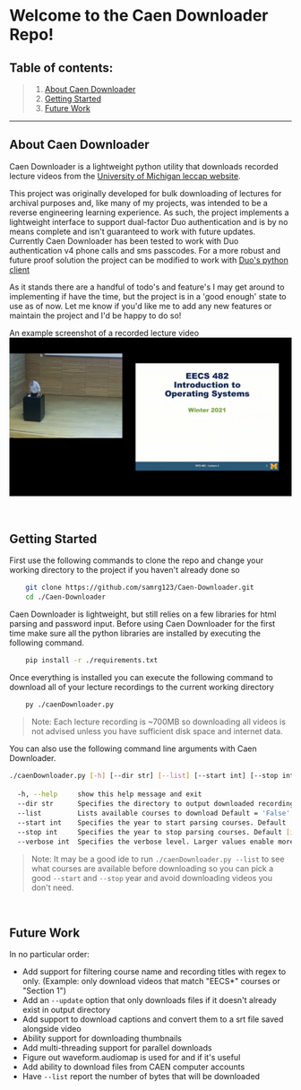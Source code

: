 # Welcome to the Caen Downloader Repo!

**Table of contents:**
---
> 1. [About Caen Downloader](#about)  
> 2. [Getting Started](#gettingStarted)
> 3. [Future Work](#futureWork)
---



<a name="about"></a>
## About Caen Downloader
Caen Downloader is a lightweight python utility that downloads recorded lecture videos from the [University of Michigan leccap website](https://leccap.engin.umich.edu/leccap/).


This project was originally developed for bulk downloading of lectures for archival purposes and, like many of my projects, was intended to be a reverse engineering learning experience. As such, the project implements a lightweight interface to support dual-factor Duo authentication and is by no means complete and isn't guaranteed to work with future updates. Currently Caen Downloader has been tested to work with Duo authentication v4 phone calls and sms passcodes. For a more robust and future proof solution the project can be modified to work with [Duo's python client](https://github.com/duosecurity/duo_client_python/tree/master)     
 
As it stands there are a handful of todo's and feature's I may get around to implementing if have the time, but the project is in a 'good enough' state to use as of now. Let me know if you'd like me to add any new features or maintain the project and I'd be happy to do so!

An example screenshot of a recorded lecture video
![Screenshot](resources/exampleVideoScreenshot.png)

<br>

<a name="gettingStarted"></a>
## Getting Started
First use the following commands to clone the repo and change your working directory to the project if you haven't already done so 
```bash
    git clone https://github.com/samrg123/Caen-Downloader.git
    cd ./Caen-Downloader
```

Caen Downloader is lightweight, but still relies on a few libraries for html parsing and password input. Before using Caen Downloader for the first time make sure all the python libraries are installed by executing the following command.
```bash
    pip install -r ./requirements.txt
```

Once everything is installed you can execute the following command to download all of your lecture recordings to the current working directory
```bash
    py ./caenDownloader.py
``` 
> Note: Each lecture recording is ~700MB so downloading all videos is not advised unless you have sufficient disk space and internet data.

You can also use the following command line arguments with Caen Downloader. 
```bash
./caenDownloader.py [-h] [--dir str] [--list] [--start int] [--stop int] [--verbose int]

  -h, --help     show this help message and exit
  --dir str      Specifies the directory to output downloaded recordings to. Default [str] = './recordings'
  --list         Lists available courses to download Default = 'False'
  --start int    Specifies the year to start parsing courses. Default [int] = '2006'
  --stop int     Specifies the year to stop parsing courses. Default [int] = '2024'
  --verbose int  Specifies the verbose level. Larger values enable more verbose output. Default [int] = '1'
```
> Note: It may be a good ide to run `./caenDownloader.py --list` to see what courses are available before downloading so you can pick a good `--start` and `--stop` year and avoid downloading videos you don't need. 

<br>

<a name="futureWork"></a>
## Future Work
In no particular order:
- Add support for filtering course name and recording titles with regex to only. (Example: only download videos that match "EECS*" courses or "Section 1")
- Add an `--update` option that only downloads files if it doesn't already exist in output directory
- Add support to download captions and convert them to a srt file saved alongside video
- Ability support for downloading thumbnails
- Add multi-threading support for parallel downloads
- Figure out waveform.audiomap is used for and if it's useful
- Add ability to download files from CAEN computer accounts 
- Have `--list` report the number of bytes that will be downloaded

